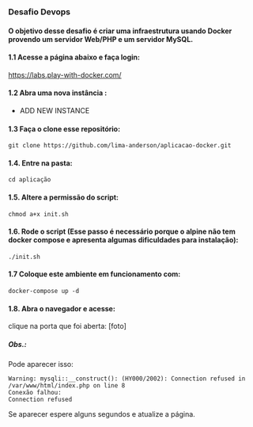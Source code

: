 ### Desafio Devops 

#### O objetivo desse desafio é criar uma infraestrutura usando Docker provendo um servidor Web/PHP e um servidor MySQL.

#### 1.1 Acesse a página abaixo e faça login:

https://labs.play-with-docker.com/

#### 1.2 Abra uma nova instância :

+ ADD NEW INSTANCE

#### 1.3 Faça o clone esse repositório:
```
git clone https://github.com/lima-anderson/aplicacao-docker.git
```
#### 1.4. Entre na pasta:
```
cd aplicação
```
#### 1.5. Altere a permissão do script:
```
chmod a+x init.sh
```
#### 1.6. Rode o script (Esse passo é necessário porque o alpine não tem docker compose e apresenta algumas dificuldades para instalação):
```
./init.sh
```
#### 1.7 Coloque este ambiente em funcionamento com:
```
docker-compose up -d
```
#### 1.8. Abra o navegador e acesse:

clique na porta que foi aberta: [foto]

##### Obs.:
Pode aparecer isso:
```
Warning: mysqli::__construct(): (HY000/2002): Connection refused in /var/www/html/index.php on line 8
Conexão falhou:
Connection refused
```
Se aparecer espere alguns segundos e atualize a página.
